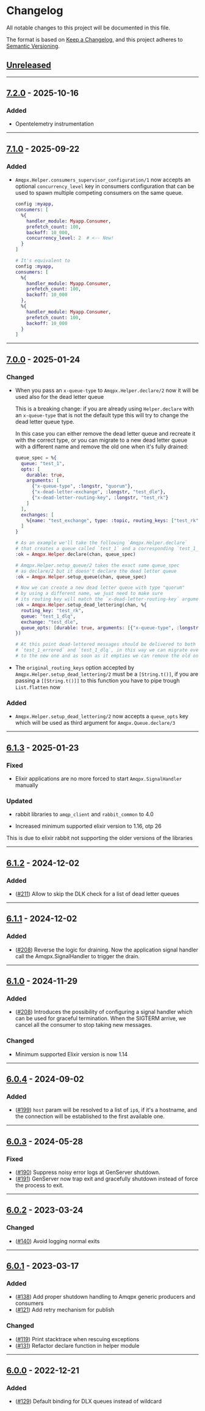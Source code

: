 # Changelog

All notable changes to this project will be documented in this file.

The format is based on [Keep a Changelog](https://keepachangelog.com/en/1.0.0/),
and this project adheres to
[Semantic Versioning](https://semver.org/spec/v2.0.0.html).

## [Unreleased]

---

## [7.2.0] - 2025-10-16

### Added

- Opentelemetry instrumentation

---

## [7.1.0] - 2025-09-22

### Added

- `Amqpx.Helper.consumers_supervisor_configuration/1` now accepts an optional `concurrency_level` key in consumers configuration that can be used to spawn multiple competing consumers on the same queue.

  ```elixir
  config :myapp,
  consumers: [
    %{
      handler_module: Myapp.Consumer,
      prefetch_count: 100,
      backoff: 10_000,
      concurrency_level: 2  # <-- New!
    }
  ]

  # It's equivalent to
  config :myapp,
  consumers: [
    %{
      handler_module: Myapp.Consumer,
      prefetch_count: 100,
      backoff: 10_000
    },
    %{
      handler_module: Myapp.Consumer,
      prefetch_count: 100,
      backoff: 10_000
    }
  ]
  ```

---

## [7.0.0] - 2025-01-24

### Changed

- When you pass an `x-queue-type` to `Amqpx.Helper.declare/2` now it will be used also for the dead letter queue

  This is a breaking change: if you are already using `Helper.declare` with an `x-queue-type` that is not the default type this will try to change the dead letter queue type.

  In this case you can either remove the dead letter queue and recreate it with the correct type, or you can migrate to a new dead letter queue with a different name and remove the old one when it's fully drained:

  ```elixir
  queue_spec = %{
    queue: "test_1",
    opts: [
      durable: true,
      arguments: [
        {"x-queue-type", :longstr, "quorum"},
        {"x-dead-letter-exchange", :longstr, "test_dle"},
        {"x-dead-letter-routing-key", :longstr, "test_rk"}
      ]
    ],
    exchanges: [
      %{name: "test_exchange", type: :topic, routing_keys: ["test_rk"], opts: [durable: true]},
    ]
  }

  # As an example we'll take the following `Amqpx.Helper.declare`
  # that creates a queue called `test_1` and a corresponding `test_1_errored`
  :ok = Amqpx.Helper.declare(chan, queue_spec)

  # Amqpx.Helper.setup_queue/2 takes the exact same queue_spec
  # as declare/2 but it doesn't declare the dead letter queue
  :ok = Amqpx.Helper.setup_queue(chan, queue_spec)

  # Now we can create a new dead letter queue with type "quorum"
  # by using a different name, we just need to make sure
  # its routing key will match the `x-dead-letter-routing-key` argument
  :ok = Amqpx.Helper.setup_dead_lettering(chan, %{
    routing_key: "test_rk",
    queue: "test_1_dlq",
    exchange: "test_dle",
    queue_opts: [durable: true, arguments: [{"x-queue-type", :longstr, "quorum"}]]
  })

  # At this point dead-lettered messages should be delivered to both
  # `test_1_errored` and `test_1_dlq`, in this way we can migrate everything
  # to the new one and as soon as it empties we can remove the old one
  ```

- The `original_routing_keys` option accepted by `Amqpx.Helper.setup_dead_lettering/2` must be a `[String.t()]`, if you are passing a `[[String.t()]]` to this function you have to pipe trough `List.flatten` now

### Added

- `Amqpx.Helper.setup_dead_lettering/2` now accepts a `queue_opts` key which will be used as third argument for `Amqpx.Queue.declare/3`

---

## [6.1.3] - 2025-01-23

### Fixed

- Elixir applications are no more forced to start `Amqpx.SignalHandler` manually

### Updated

- rabbit libraries to `amqp_client` and `rabbit_common` to 4.0

- Increased minimum supported elixir version to 1.16, otp 26

This is due to elixir rabbit not supporting the older versions of the libraries

---

## [6.1.2] - 2024-12-02

### Added

- ([#211](https://github.com/primait/amqpx/pull/211)) Allow to skip the DLK check for a 
  list of dead letter queues

---

## [6.1.1] - 2024-12-02

### Added

- ([#208](https://github.com/primait/amqpx/pull/208)) Reverse the logic for draining.
  Now the application signal handler call the Amqpx.SignalHandler to trigger the drain.

---

## [6.1.0] - 2024-11-29

### Added

- ([#208](https://github.com/primait/amqpx/pull/208)) Introduces the possibility
  of configuring a signal handler which can be used for graceful termination.
  When the SIGTERM arrive, we cancel all the consumer to stop taking new
  messages.

### Changed

- Minimum supported Elixir version is now 1.14

---

## [6.0.4] - 2024-09-02

### Added

- ([#199](https://github.com/primait/amqpx/pull/199)) `host` param will be
  resolved to a list of `ip`s, if it's a hostname, and the connection will be
  established to the first available one.

---

## [6.0.3] - 2024-05-28

### Fixed

- ([#190](https://github.com/primait/amqpx/pull/191)) Suppress noisy error logs
  at GenServer shutdown.
- ([#191](https://github.com/primait/amqpx/pull/190)) GenServer now trap exit
  and gracefully shutdown instead of force the process to exit.

---

## [6.0.2] - 2023-03-24

### Changed

- ([#140](https://github.com/primait/amqpx/pull/140)) Avoid logging normal exits

---

## [6.0.1] - 2023-03-17

### Added

- ([#138](https://github.com/primait/amqpx/pull/138)) Add proper shutdown
  handling to Amqpx generic producers and consumers
- ([#121](https://github.com/primait/amqpx/pull/121)) Add retry mechanism for
  publish

### Changed

- ([#119](https://github.com/primait/amqpx/pull/119)) Print stacktrace when
  rescuing exceptions
- ([#131](https://github.com/primait/amqpx/pull/131)) Refactor declare function
  in helper module

---

## [6.0.0] - 2022-12-21

### Added

- ([#129](https://github.com/primait/amqpx/pull/)) Default binding for DLX
  queues instead of wildcard



[Unreleased]: https://github.com/primait/amqpx/compare/7.2.0...HEAD
[7.2.0]: https://github.com/primait/amqpx/compare/7.1.0...7.2.0
[7.1.0]: https://github.com/primait/amqpx/compare/7.0.0...7.1.0
[7.0.0]: https://github.com/primait/amqpx/compare/6.1.3...7.0.0
[6.1.3]: https://github.com/primait/amqpx/compare/6.1.2...6.1.3
[6.1.2]: https://github.com/primait/amqpx/compare/6.1.1...6.1.2
[6.1.1]: https://github.com/primait/amqpx/compare/6.1.0...6.1.1
[6.1.0]: https://github.com/primait/amqpx/compare/6.0.4...6.1.0
[6.0.4]: https://github.com/primait/amqpx/compare/6.0.3...6.0.4
[6.0.3]: https://github.com/primait/amqpx/compare/6.0.2...6.0.3
[6.0.2]: https://github.com/primait/amqpx/compare/6.0.1...6.0.2
[6.0.1]: https://github.com/primait/amqpx/compare/6.0.0...6.0.1
[6.0.0]: https://github.com/primait/amqpx/releases/tag/6.0.0
